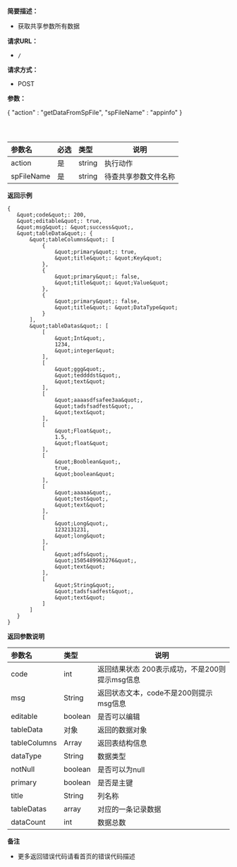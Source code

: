**简要描述：**

- 获取共享参数所有数据

**请求URL：**
- ` / `

**请求方式：**
- POST

**参数：**


 {
     &quot;action&quot; : &quot;getDataFromSpFile&quot;,
     &quot;spFileName&quot; : &quot;appinfo&quot;
 }

 ```



 ```


|参数名|必选|类型|说明|
|:----    |:---|:----- |-----   |
|action |是  |string |执行动作   |
|spFileName |是  |string | 待查共享参数文件名称    |


 **返回示例**


 ```
 {
    &quot;code&quot;: 200,
    &quot;editable&quot;: true,
    &quot;msg&quot;: &quot;success&quot;,
    &quot;tableData&quot;: {
        &quot;tableColumns&quot;: [
            {
                &quot;primary&quot;: true,
                &quot;title&quot;: &quot;Key&quot;
            },
            {
                &quot;primary&quot;: false,
                &quot;title&quot;: &quot;Value&quot;
            },
            {
                &quot;primary&quot;: false,
                &quot;title&quot;: &quot;DataType&quot;
            }
        ],
        &quot;tableDatas&quot;: [
            [
                &quot;Int&quot;,
                1234,
                &quot;integer&quot;
            ],
            [
                &quot;ggg&quot;,
                &quot;teddddst&quot;,
                &quot;text&quot;
            ],
            [
                &quot;aaaasdfsafee3aa&quot;,
                &quot;tadsfsadfest&quot;,
                &quot;text&quot;
            ],
            [
                &quot;Float&quot;,
                1.5,
                &quot;float&quot;
            ],
            [
                &quot;Booblean&quot;,
                true,
                &quot;boolean&quot;
            ],
            [
                &quot;aaaaa&quot;,
                &quot;test&quot;,
                &quot;text&quot;
            ],
            [
                &quot;Long&quot;,
                1232131231,
                &quot;long&quot;
            ],
            [
                &quot;adfs&quot;,
                &quot;1505489963276&quot;,
                &quot;text&quot;
            ],
            [
                &quot;String&quot;,
                &quot;tadsfsadfest&quot;,
                &quot;text&quot;
            ]
        ]
    }
}

 ```


 **返回参数说明**

|参数名|类型|说明|
|:-----  |:-----|-----                           |
|code |int   |返回结果状态 200表示成功，不是200则提示msg信息  |
|msg |String   |返回状态文本，code不是200则提示msg信息  |
|editable |boolean   |是否可以编辑  |
|tableData |对象   |返回的数据对象  |
|tableColumns |Array   |返回表结构信息  |
|dataType |String   |数据类型  |
|notNull |boolean   |是否可以为null  |
|primary |boolean   |是否是主键  |
|title |String   |列名称  |
|tableDatas |array   |对应的一条记录数据  |
|dataCount |int   |数据总数  |

 **备注**

- 更多返回错误代码请看首页的错误代码描述


